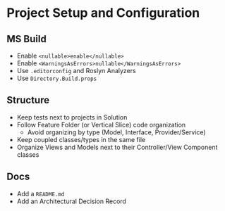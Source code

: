 # Project Setup and Configuration

## MS Build

- Enable `<nullable>enable</nullable>`
- Enable `<WarningsAsErrors>nullable</WarningsAsErrors>`
- Use `.editorconfig` and Roslyn Analyzers
- Use `Directory.Build.props`

## Structure

- Keep tests next to projects in Solution
- Follow Feature Folder (or Vertical Slice) code organization
  - Avoid organizing by type (Model, Interface, Provider/Service)
- Keep coupled classes/types in the same file
- Organize Views and Models next to their Controller/View Component classes

## Docs

- Add a `README.md`
- Add an Architectural Decision Record
